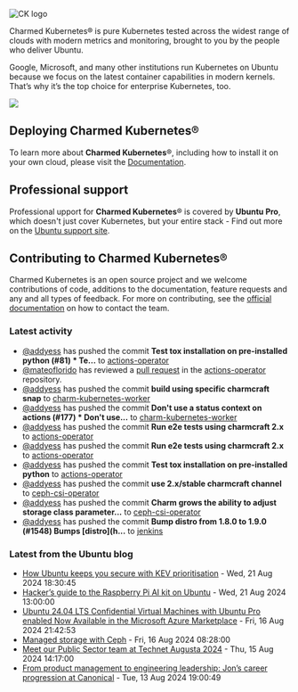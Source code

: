 ![CK logo](https://assets.ubuntu.com/v1/451d4cf4-Charmed+Kubernetes_RGB_onWhite_2022.svg)

Charmed Kubernetes® is pure Kubernetes tested across the widest range of clouds with modern metrics and monitoring, brought to you by the people who deliver Ubuntu.

Google, Microsoft, and many other institutions run Kubernetes on Ubuntu because we focus on the latest container capabilities in modern kernels. That’s why it’s the top choice for enterprise Kubernetes, too.

![](https://assets.ubuntu.com/v1/843c77b6-juju-at-a-glace.svg)

## Deploying Charmed Kubernetes®

To learn more about **Charmed Kubernetes**®, including how to install it on your own cloud, please visit the [Documentation][docs].

## Professional support

Professional upport for **Charmed Kubernetes**® is covered by **Ubuntu Pro**, which doesn't just cover Kubernetes, but your entire stack - Find out more on the [Ubuntu support site](https://ubuntu.com/support).

## Contributing to Charmed Kubernetes®

Charmed Kubernetes is an open source project and we welcome contributions of code, additions to the documentation, feature requests and any and all types of feedback. For more on contributing, see the [official documentation][get-in-touch] on how to contact the team.

<!-- LINKS -->
[docs]: https://ubuntu.com/kubernetes/docs
[get-in-touch]: https://ubuntu.com/kubernetes/docs/get-in-touch

### Latest activity

<!-- activity starts -->
 - [@addyess](https://github.com/addyess) has pushed the commit **Test tox installation on pre-installed python (#81)  * Te...** to [actions-operator](https://github.com/charmed-kubernetes/actions-operator)
 - [@mateoflorido](https://github.com/mateoflorido) has reviewed a [pull request](https://github.com/charmed-kubernetes/actions-operator/pull/81) in the [actions-operator](https://github.com/charmed-kubernetes/actions-operator) repository.
 - [@addyess](https://github.com/addyess) has pushed the commit **build using specific charmcraft snap** to [charm-kubernetes-worker](https://github.com/charmed-kubernetes/charm-kubernetes-worker)
 - [@addyess](https://github.com/addyess) has pushed the commit **Don't use a status context on actions (#177)  * Don't use...** to [charm-kubernetes-worker](https://github.com/charmed-kubernetes/charm-kubernetes-worker)
 - [@addyess](https://github.com/addyess) has pushed the commit **Run e2e tests using charmcraft 2.x** to [actions-operator](https://github.com/charmed-kubernetes/actions-operator)
 - [@addyess](https://github.com/addyess) has pushed the commit **Run e2e tests using charmcraft 2.x** to [actions-operator](https://github.com/charmed-kubernetes/actions-operator)
 - [@addyess](https://github.com/addyess) has pushed the commit **Test tox installation on pre-installed python** to [actions-operator](https://github.com/charmed-kubernetes/actions-operator)
 - [@addyess](https://github.com/addyess) has pushed the commit **use 2.x/stable charmcraft channel** to [ceph-csi-operator](https://github.com/charmed-kubernetes/ceph-csi-operator)
 - [@addyess](https://github.com/addyess) has pushed the commit **Charm grows the ability to adjust storage class parameter...** to [ceph-csi-operator](https://github.com/charmed-kubernetes/ceph-csi-operator)
 - [@addyess](https://github.com/addyess) has pushed the commit **Bump distro from 1.8.0 to 1.9.0 (#1548)  Bumps [distro](h...** to [jenkins](https://github.com/charmed-kubernetes/jenkins)
<!-- activity ends -->

<!-- roadmap starts -->

<!-- roadmap ends -->

### Latest from the Ubuntu blog

<!-- blog starts -->
* [How Ubuntu keeps you secure with KEV prioritisation](https://ubuntu.com//blog/how-ubuntu-keeps-you-secure-with-kev-prioritisation) - Wed, 21 Aug 2024 18:30:45 
* [Hacker&#8217;s guide to the Raspberry Pi AI kit on Ubuntu](https://ubuntu.com//blog/hackers-guide-to-the-raspberry-pi-ai-kit-on-ubuntu) - Wed, 21 Aug 2024 13:00:00 
* [Ubuntu 24.04 LTS Confidential Virtual Machines with Ubuntu Pro enabled Now Available in the Microsoft Azure Marketplace](https://ubuntu.com//blog/ubuntu-pro-confidential-vms-azure) - Fri, 16 Aug 2024 21:42:53 
* [Managed storage with Ceph](https://ubuntu.com//blog/managed-storage-with-ceph) - Fri, 16 Aug 2024 08:28:00 
* [Meet our Public Sector team at Technet Augusta 2024](https://ubuntu.com//blog/meet-our-public-sector-team-at-technet-augusta-2024) - Thu, 15 Aug 2024 14:17:00 
* [From product management to engineering leadership: Jon&#8217;s career progression at Canonical](https://ubuntu.com//blog/from-product-management-to-engineering-leadership-jon-seagers-career-progression-at-canonical) - Tue, 13 Aug 2024 19:00:49 
<!-- blog ends -->
